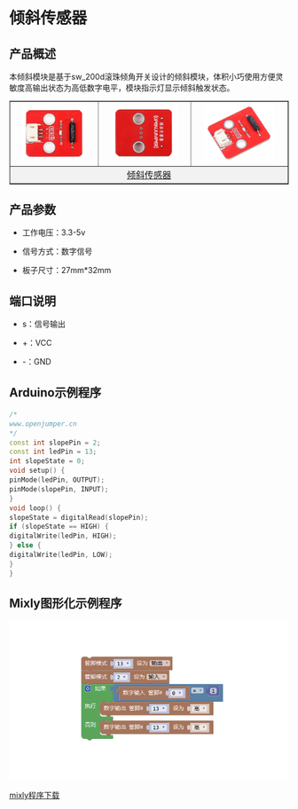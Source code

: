 # 倾斜传感器

## 产品概述
本倾斜模块是基于sw_200d滚珠倾角开关设计的倾斜模块，体积小巧使用方便灵敏度高输出状态为高低数字电平，模块指示灯显示倾斜触发状态。

<table border="1">

<tr>
  <td align="center"><img src="../img/OJFF44/01.jpg" width=80% /></td>
  <td align="center"><img src="../img/OJFF44/02.jpg" width=80% /></td>
  <td align="center"><img src="../img/OJFF44/03.jpg" width=80% /></td>
</tr>
<tr>
  <td style="background-color:rgb(232,232,232,0.5) "colspan="3" align="center"> <a href="https://item.taobao.com/item.htm?id=599519620883"><font style="font-size:16px">倾斜传感器</font></a> </td>
</tr>
</table>


## 产品参数

- 工作电压：3.3-5v

- 信号方式：数字信号

- 板子尺寸：27mm*32mm
  
## 端口说明

+ s：信号输出
  
+ +：VCC
  
+ -：GND
  
## Arduino示例程序
```C++
/*
www.openjumper.cn
*/
const int slopePin = 2;
const int ledPin = 13;
int slopeState = 0;
void setup() {
pinMode(ledPin, OUTPUT);
pinMode(slopePin, INPUT);
}
void loop() {
slopeState = digitalRead(slopePin);
if (slopeState == HIGH) {
digitalWrite(ledPin, HIGH);
} else {
digitalWrite(ledPin, LOW);
}
}
```
## Mixly图形化示例程序

<img src="../img/OJFF44/04.png"  />

[mixly程序下载](http://download.openjumper.cn/mixly/tilt.mix)